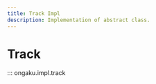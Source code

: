```yaml
---
title: Track Impl
description: Implementation of abstract class.
---
```


# Track

::: ongaku.impl.track